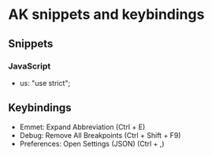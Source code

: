# AK snippets and keybindings

## Snippets

### JavaScript

* us: "use strict";

## Keybindings

* Emmet: Expand Abbreviation (Ctrl + E)
* Debug: Remove All Breakpoints (Ctrl + Shift + F9)
* Preferences: Open Settings (JSON) (Ctrl + ,)
